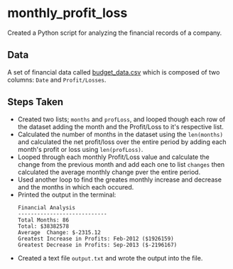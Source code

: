 # monthly_profit_loss
Created a Python script for analyzing the financial records of a company.

## Data
A set of financial data called [budget_data.csv](monthly_profit_loss/Resources/budget_data.csv) which is composed of two columns: `Date` and `Profit/Losses`. 

## Steps Taken
* Created two lists; `months` and `profLoss`, and looped though each row of the dataset adding the month and the Profit/Loss to it's respective list.
* Calculated the number of months in the dataset using the `len(months)` and calculated the net profit/loss over the entire period by adding each month's profit or loss using `len(profLoss)`.
* Looped through each monthly Profit/Loss value and calculate the change from the previous month and add each one to list `changes` then calculated the average monthly change pver the entire period.
* Used another loop to find the greates monthly increase and decrease and the months in which each occured.
* Printed the output in the terminal:
  ```text
  Financial Analysis
  ----------------------------
  Total Months: 86
  Total: $38382578
  Average  Change: $-2315.12
  Greatest Increase in Profits: Feb-2012 ($1926159)
  Greatest Decrease in Profits: Sep-2013 ($-2196167)
  ```
* Created a text file `output.txt` and wrote the output into the file.


